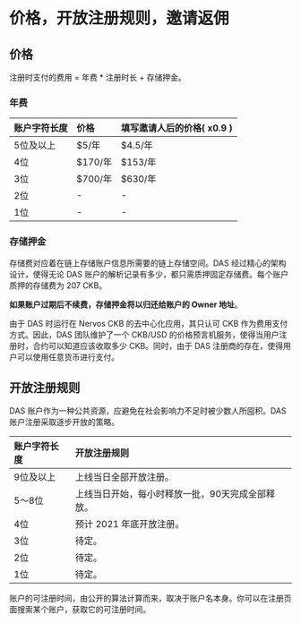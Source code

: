 # 价格，开放注册规则，邀请返佣

## 价格

注册时支付的费用 = 年费 \* 注册时长 + 存储押金。

### 年费

| 账户字符长度 | 价格 | 填写邀请人后的价格\( x0.9 \) |
| :--- | :--- | :--- |
| 5位及以上 | $5/年 | $4.5/年 |
| 4位 | $170/年 | $153/年 |
| 3位 | $700/年 | $630/年 |
| 2位 | - | - |
| 1位 | - | - |

### 存储押金

存储费对应着在链上存储账户信息所需要的链上存储空间。DAS 经过精心的架构设计，使得无论 DAS 账户的解析记录有多少，都只需质押固定存储费。每个账户质押的存储费为 207 CKB。

**如果账户过期后不续费，存储押金将以归还给账户的 Owner 地址**。

由于 DAS 时运行在 Nervos CKB 的去中心化应用，其只认可 CKB 作为费用支付方式。因此，DAS 团队维护了一个 CKB/USD 的价格预言机服务，使得当用户注册时，合约可以知道应该收取多少 CKB。同时，由于 DAS 注册商的存在，使得用户可以使用任意货币进行支付。

## 开放注册规则

DAS 账户作为一种公共资源，应避免在社会影响力不足时被少数人所囤积。DAS 账户注册采取逐步开放的策略。

| 账户字符长度 | 开放注册规则 |
| :--- | :--- |
| 9位及以上 | 上线当日全部开放注册。 |
| 5～8位 | 上线当日开始，每小时释放一批，90天完成全部释放。 |
| 4位 | 预计 2021 年底开放注册。 |
| 3位 | 待定。 |
| 2位 | 待定。 |
| 1位 | 待定。 |

账户的可注册时间，由公开的算法计算而来，取决于账户名本身。你可以在注册页面搜索某个账户，获取它的可注册时间。

